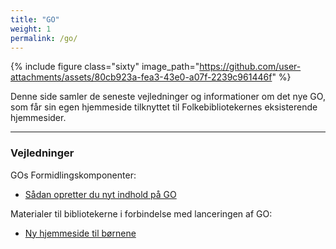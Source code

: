 ```yaml
---
title: "GO"
weight: 1
permalink: /go/
---
```

{% include figure class="sixty" image_path="https://github.com/user-attachments/assets/80cb923a-fea3-43e0-a07f-2239c961446f" %}

Denne side samler de seneste vejledninger og informationer om det nye GO, som får sin egen hjemmeside tilknyttet til Folkebibliotekernes eksisterende hjemmesider.

---

### Vejledninger
GOs Formidlingskomponenter:
- [Sådan opretter du nyt indhold på GO](https://www.folkebibliotekernescms.dk/main/go/opret-indhold-for-go/)

Materialer til bibliotekerne i forbindelse med lanceringen af GO:
- [Ny hjemmeside til børnene](https://delingstjenesten.dk/artikler/ny-hjemmeside-til-bornene-nb-husk-aendre-link-til-lokal-go-inden-i-publicerer)
